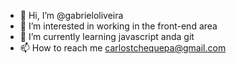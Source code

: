 - 👋 Hi, I’m @gabrieloliveira
- 👀 I’m interested in working in the front-end area
- 🌱 I’m currently learning javascript anda git
- 📫 How to reach me carlostchequepa@gmail.com

<!---
gabrieloliveira-code/gabrieloliveira-code is a ✨ special ✨ repository because its `README.md` (this file) appears on your GitHub profile.
You can click the Preview link to take a look at your changes.
--->
